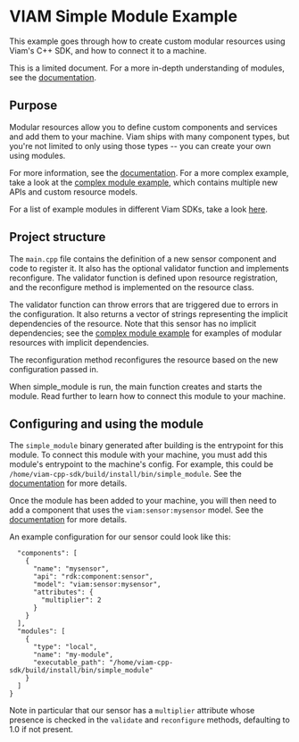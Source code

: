 # VIAM Simple Module Example
This example goes through how to create custom modular resources using Viam's C++ SDK, and how to connect it to a machine.

This is a limited document. For a more in-depth understanding of modules, see the [documentation](https://docs.viam.com/registry/).

## Purpose
Modular resources allow you to define custom components and services and add them to your machine. Viam ships with many component types, but you're not limited to only using those types -- you can create your own using modules.

For more information, see the [documentation](https://docs.viam.com/registry/). For a more complex example, take a look at the [complex module example](https://github.com/viamrobotics/viam-cpp-sdk/tree/main/src/viam/examples/modules/complex), which contains multiple new APIs and custom resource models.

For a list of example modules in different Viam SDKs, take a look [here](https://github.com/viamrobotics/upload-module/#example-repos).

## Project structure
The `main.cpp` file contains the definition of a new sensor component and code to register it. It also has the optional validator function and implements reconfigure. The validator function is defined upon resource registration, and the reconfigure method is implemented on the resource class.

The validator function can throw errors that are triggered due to errors in the configuration. It also returns a vector of strings representing the implicit dependencies of the resource. Note that this sensor has no implicit dependencies; see the [complex module example](https://github.com/viamrobotics/viam-cpp-sdk/tree/main/src/viam/examples/modules/complex) for examples of modular resources with implicit dependencies.

The reconfiguration method reconfigures the resource based on the new configuration passed in.

When simple_module is run, the main function creates and starts the module. Read further to learn how to connect this module to your machine.

## Configuring and using the module
The `simple_module` binary generated after building is the entrypoint for this module. To connect this module with your machine, you must add this module's entrypoint to the machine's config. For example, this could be `/home/viam-cpp-sdk/build/install/bin/simple_module`. See the [documentation](https://docs.viam.com/registry/configure/#add-a-local-module) for more details.

Once the module has been added to your machine, you will then need to add a component that uses the `viam:sensor:mysensor` model. See the [documentation](https://docs.viam.com/registry/configure/#add-a-local-modular-resource) for more details.

An example configuration for our sensor could look like this:
```json{
  "components": [
    {
      "name": "mysensor",
      "api": "rdk:component:sensor",
      "model": "viam:sensor:mysensor",
      "attributes": {
        "multiplier": 2
      }
    }
  ],
  "modules": [
    {
      "type": "local",
      "name": "my-module",
      "executable_path": "/home/viam-cpp-sdk/build/install/bin/simple_module"
    }
  ]
}
```

Note in particular that our sensor has a `multiplier` attribute whose presence is checked in the `validate` and `reconfigure` methods, defaulting to 1.0 if not present.
